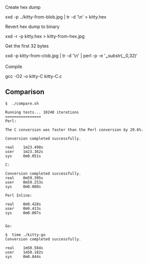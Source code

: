 
Create hex dump

 xxd -p ../kitty-from-blob.jpg | tr -d '\n' > kitty.hex

Revert hex dump to binary

 xxd -r -p kitty.hex > kitty-from-hex.jpg

Get the first 32 bytes

 xxd -p kitty-from-clob.jpg | tr -d '\n'  |  perl -p -e '$_=substr($_,0,32)'

Compile 

gcc -O2 -o kitty-C kitty-C.c


## Comparison


```
$  ./compare.sh

Running tests... 10240 iterations
================
Perl:

The C conversion was faster than the Perl conversion by 29.6%.

Conversion completed successfully.

real    1m23.498s
user    1m23.362s
sys     0m0.051s

C:

Conversion completed successfully.
real    0m59.395s
user    0m59.253s
sys     0m0.080s

Perl Inline:

real    0m9.428s
user    0m9.413s
sys     0m0.007s


Go:

$  time ./kitty-go
Conversion completed successfully.

real    1m50.584s
user    1m50.182s
sys     0m0.844s


```

